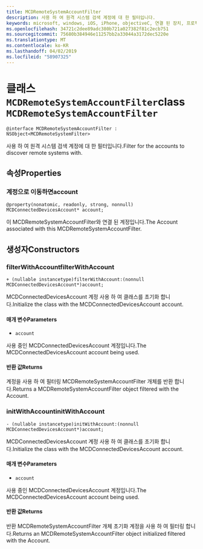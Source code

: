 ```yaml
---
title: MCDRemoteSystemAccountFilter
description: 사용 하 여 원격 시스템 검색 계정에 대 한 필터입니다.
keywords: microsoft, windows, iOS, iPhone, objectiveC, 연결 된 장치, 프로젝트 로마
ms.openlocfilehash: 34721c2dee89adc380b721a027382f81c2ecb751
ms.sourcegitcommit: 75680b384946e11257bb2a33044a3172dec5220e
ms.translationtype: MT
ms.contentlocale: ko-KR
ms.lasthandoff: 04/02/2019
ms.locfileid: "58907325"
---
```

# <a name="class-mcdremotesystemaccountfilter"></a><span data-ttu-id="32ff4-104">클래스 `MCDRemoteSystemAccountFilter`</span><span class="sxs-lookup"><span data-stu-id="32ff4-104">class `MCDRemoteSystemAccountFilter`</span></span> 

```
@interface MCDRemoteSystemAccountFilter : NSObject<MCDRemoteSystemFilter>
```  

<span data-ttu-id="32ff4-105">사용 하 여 원격 시스템 검색 계정에 대 한 필터입니다.</span><span class="sxs-lookup"><span data-stu-id="32ff4-105">Filter for the accounts to discover remote systems with.</span></span>

## <a name="properties"></a><span data-ttu-id="32ff4-106">속성</span><span class="sxs-lookup"><span data-stu-id="32ff4-106">Properties</span></span>

### <a name="account"></a><span data-ttu-id="32ff4-107">계정으로 이동하면</span><span class="sxs-lookup"><span data-stu-id="32ff4-107">account</span></span>
`@property(nonatomic, readonly, strong, nonnull) MCDConnectedDevicesAccount* account;`

<span data-ttu-id="32ff4-108">이 MCDRemoteSystemAccountFilter와 연결 된 계정입니다.</span><span class="sxs-lookup"><span data-stu-id="32ff4-108">The Account associated with this MCDRemoteSystemAccountFilter.</span></span>

## <a name="constructors"></a><span data-ttu-id="32ff4-109">생성자</span><span class="sxs-lookup"><span data-stu-id="32ff4-109">Constructors</span></span>

### <a name="filterwithaccount"></a><span data-ttu-id="32ff4-110">filterWithAccount</span><span class="sxs-lookup"><span data-stu-id="32ff4-110">filterWithAccount</span></span>
`+ (nullable instancetype)filterWithAccount:(nonnull MCDConnectedDevicesAccount*)account;`

<span data-ttu-id="32ff4-111">MCDConnectedDevicesAccount 계정 사용 하 여 클래스를 초기화 합니다.</span><span class="sxs-lookup"><span data-stu-id="32ff4-111">Initialize the class with the MCDConnectedDevicesAccount account.</span></span>

#### <a name="parameters"></a><span data-ttu-id="32ff4-112">매개 변수</span><span class="sxs-lookup"><span data-stu-id="32ff4-112">Parameters</span></span> 
* `account` 

<span data-ttu-id="32ff4-113">사용 중인 MCDConnectedDevicesAccount 계정입니다.</span><span class="sxs-lookup"><span data-stu-id="32ff4-113">The MCDConnectedDevicesAccount account being used.</span></span>

#### <a name="returns"></a><span data-ttu-id="32ff4-114">반환 값</span><span class="sxs-lookup"><span data-stu-id="32ff4-114">Returns</span></span>
<span data-ttu-id="32ff4-115">계정을 사용 하 여 필터링 MCDRemoteSystemAccountFilter 개체를 반환 합니다.</span><span class="sxs-lookup"><span data-stu-id="32ff4-115">Returns a MCDRemoteSystemAccountFilter object filtered with the Account.</span></span>

### <a name="initwithaccount"></a><span data-ttu-id="32ff4-116">initWithAccount</span><span class="sxs-lookup"><span data-stu-id="32ff4-116">initWithAccount</span></span>
`- (nullable instancetype)initWithAccount:(nonnull MCDConnectedDevicesAccount*)account;`

<span data-ttu-id="32ff4-117">MCDConnectedDevicesAccount 계정 사용 하 여 클래스를 초기화 합니다.</span><span class="sxs-lookup"><span data-stu-id="32ff4-117">Initialize the class with the MCDConnectedDevicesAccount account.</span></span>

#### <a name="parameters"></a><span data-ttu-id="32ff4-118">매개 변수</span><span class="sxs-lookup"><span data-stu-id="32ff4-118">Parameters</span></span> 
* `account` 

<span data-ttu-id="32ff4-119">사용 중인 MCDConnectedDevicesAccount 계정입니다.</span><span class="sxs-lookup"><span data-stu-id="32ff4-119">The MCDConnectedDevicesAccount account being used.</span></span>

#### <a name="returns"></a><span data-ttu-id="32ff4-120">반환 값</span><span class="sxs-lookup"><span data-stu-id="32ff4-120">Returns</span></span>
<span data-ttu-id="32ff4-121">반환 MCDRemoteSystemAccountFilter 개체 초기화 계정을 사용 하 여 필터링 합니다.</span><span class="sxs-lookup"><span data-stu-id="32ff4-121">Returns an MCDRemoteSystemAccountFilter object initialized filtered with the Account.</span></span>